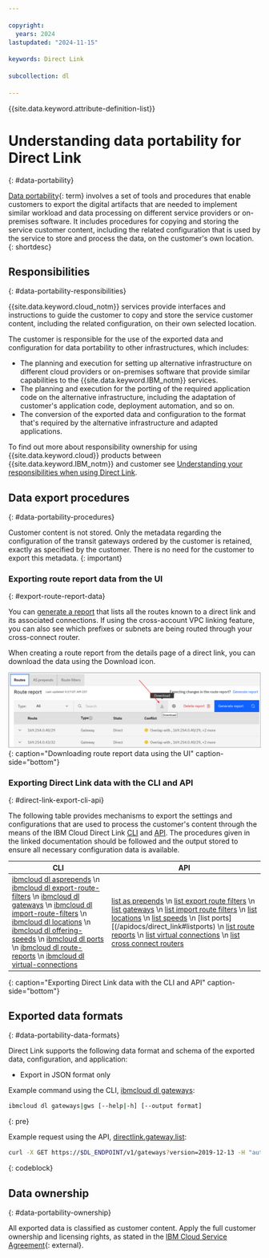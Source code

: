```yaml
---

copyright:
  years: 2024
lastupdated: "2024-11-15"

keywords: Direct Link

subcollection: dl

---
```


{{site.data.keyword.attribute-definition-list}}

# Understanding data portability for Direct Link
{: #data-portability}

[Data portability](#x2113280){: term} involves a set of tools and procedures that enable customers to export the digital artifacts that are needed to implement similar workload and data processing on different service providers or on-premises software. It includes procedures for copying and storing the service customer content, including the related configuration that is used by the service to store and process the data, on the customer's own location.
{: shortdesc}

## Responsibilities
{: #data-portability-responsibilities}

{{site.data.keyword.cloud_notm}} services provide interfaces and instructions to guide the customer to copy and store the service customer content, including the related configuration, on their own selected location.

The customer is responsible for the use of the exported data and configuration for data portability to other infrastructures, which includes:

- The planning and execution for setting up alternative infrastructure on different cloud providers or on-premises software that provide similar capabilities to the {{site.data.keyword.IBM_notm}} services.
- The planning and execution for the porting of the required application code on the alternative infrastructure, including the adaptation of customer's application code, deployment automation, and so on.
- The conversion of the exported data and configuration to the format that's required by the alternative infrastructure and adapted applications.

To find out more about responsibility ownership for using {{site.data.keyword.cloud}} products between {{site.data.keyword.IBM_notm}} and customer see [Understanding your responsibilities when using Direct Link](/docs/dl?topic=dl-dl-responsibilities).

## Data export procedures
{: #data-portability-procedures}

Customer content is not stored. Only the metadata regarding the configuration of the transit gateways ordered by the customer is retained, exactly as specified by the customer. There is no need for the customer to export this metadata.
{: important}

### Exporting route report data from the UI
{: #export-route-report-data}

You can [generate a report](/docs/dl?topic=dl-generate-route-reports&interface=ui) that lists all the routes known to a direct link and its associated connections. If using the cross-account VPC linking feature, you can also see which prefixes or subnets are being routed through your cross-connect router.

When creating a route report from the details page of a direct link, you can download the data using the Download icon.

![Downloading route report data from the UI](images/data-portability-route-report.png){: caption="Downloading route report data using the UI" caption-side="bottom"}

### Exporting Direct Link data with the CLI and API
{: #direct-link-export-cli-api}

The following table provides mechanisms to export the settings and configurations that are used to process the customer's content through the means of the IBM Cloud Direct Link [CLI](/docs/dl?topic=dl-dl-cli) and [API](/apidocs/direct_link). The procedures given in the linked documentation should be followed and the output stored to ensure all necessary configuration data is available.

| CLI  | API |
|--------------------|-------------------------|
| [ibmcloud dl asprepends](/docs/dl?topic=dl-dl-cli#list-all-asprepends) \n [ibmcloud dl export-route-filters](/docs/dl?topic=dl-dl-cli#export-route-filters) \n [ibmcloud dl gateways](/docs/dl?topic=dl-dl-cli#list-all-gateways) \n [ibmcloud dl import-route-filters](/docs/dl?topic=dl-dl-cli#import-route-filters) \n [ibmcloud dl locations](/docs/dl?topic=dl-dl-cli#list-locations-offering-type-json) \n [ibmcloud dl offering-speeds](/docs/dl?topic=dl-dl-cli#offering-speeds-list) \n [ibmcloud dl ports](/docs/dl?topic=dl-dl-cli#list-all-ports) \n [ibmcloud dl route-reports](/docs/dl?topic=dl-dl-cli#route-report-list-view) \n [ibmcloud dl virtual-connections](/docs/dl?topic=dl-dl-cli#virtual-connections-list) | [list as prepends](/apidocs/direct_link#listgatewayasprepends) \n [list export route filters](/apidocs/direct_link#list-gateway-export-route-filters) \n [list gateways](/apidocs/direct_link#listgateways) \n [list import route filters](/apidocs/direct_link#list-gateway-import-route-filters) \n [list locations](/apidocs/direct_link#listofferingtypelocations) \n [list speeds](/apidocs/direct_link#listofferingtypespeeds) \n [list ports][(/apidocs/direct_link#listports) \n [list route reports](/apidocs/direct_link#list-gateway-route-reports) \n [list virtual connections](/apidocs/direct_link#listgatewayvirtualconnections) \n [list cross connect routers](/apidocs/direct_link#listofferingtypelocationcrossconnectrouters) |
{: caption="Exporting Direct Link data with the CLI and API" caption-side="bottom"}

## Exported data formats
{: #data-portability-data-formats}

Direct Link supports the following data format and schema of the exported data, configuration, and application:

* Export in JSON format only

Example command using the CLI, [ibmcloud dl gateways](/docs/dl?topic=dl-dl-cli#list-all-gateways):

```sh
ibmcloud dl gateways|gws [--help|-h] [--output format]
```
{: pre}

Example request using the API, [directlink.gateway.list](/apidocs/direct_link#listgateways):

```sh
curl -X GET https://$DL_ENDPOINT/v1/gateways?version=2019-12-13 -H "authorization: Bearer $IAM_TOKEN"
```
{: codeblock}

## Data ownership
{: #data-portability-ownership}

All exported data is classified as customer content. Apply the full customer ownership and licensing rights, as stated in the [IBM Cloud Service Agreement](https://www.ibm.com/support/customer/csol/terms/?id=Z126-6304_WS){: external}.
